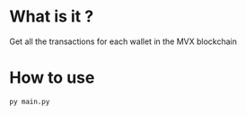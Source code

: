 # What is it ?

Get all the transactions for each wallet in the MVX blockchain

# How to use 

```
py main.py
```